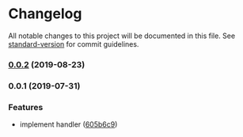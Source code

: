 # Changelog

All notable changes to this project will be documented in this file. See [standard-version](https://github.com/conventional-changelog/standard-version) for commit guidelines.

### [0.0.2](https://github.com/wooddance/acrawler-prometheus/compare/v0.0.1...v0.0.2) (2019-08-23)



### 0.0.1 (2019-07-31)


### Features

* implement handler ([605b6c9](https://github.com/wooddance/acrawler-prometheus/commit/605b6c9))
